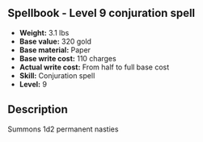 ## Spellbook - Level 9 conjuration spell

- **Weight:** 3.1 lbs
- **Base value:** 320 gold
- **Base material:** Paper
- **Base write cost:** 110 charges
- **Actual write cost:** From half to full base cost
- **Skill:** Conjuration spell
- **Level:** 9

## Description

Summons 1d2 permanent nasties
